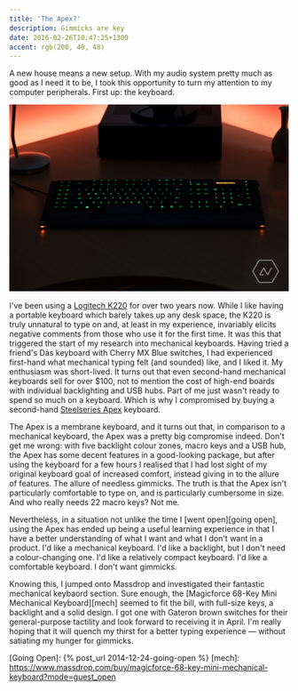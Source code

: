 ```yaml
---
title: 'The Apex?'
description: Gimmicks are key
date: 2016-02-26T10:47:25+1300
accent: rgb(200, 48, 48)
---
```


A new house means a new setup. With my audio system pretty much as good as I need it to be, I took this opportunity to turn my attention to my computer peripherals. First up: the keyboard.

![](./apex.jpg)

I've been using a [Logitech K220][] for over two years now. While I like having a portable keyboard which barely takes up any desk space, the K220 is truly unnatural to type on and, at least in my experience, invariably elicits negative comments from those who use it for the first time. It was this that triggered the start of my research into mechanical keyboards. Having tried a friend's Das keyboard with Cherry MX Blue switches, I had experienced first-hand what mechanical typing felt (and sounded) like, and I liked it. My enthusiasm was short-lived. It turns out that even second-hand mechanical keyboards sell for over \$100, not to mention the cost of high-end boards with individual backlighting and USB hubs. Part of me just wasn't ready to spend so much on a keyboard. Which is why I compromised by buying a second-hand [Steelseries Apex][] keyboard.

The Apex is a membrane keyboard, and it turns out that, in comparison to a mechanical keyboard, the Apex was a pretty big compromise indeed. Don't get me wrong: with five backlight colour zones, macro keys and a USB hub, the Apex has some decent features in a good-looking package, but after using the keyboard for a few hours I realised that I had lost sight of my original keyboard goal of increased comfort, instead giving in to the allure of features. The allure of needless gimmicks. The truth is that the Apex isn't particularly comfortable to type on, and is particularly cumbersome in size. And who really needs 22 macro keys? Not me.

Nevertheless, in a situation not unlike the time I [went open][going open], using the Apex has ended up being a useful learning experience in that I have a better understanding of what I want and what I don't want in a product. I'd like a mechanical keyboard. I'd like a backlight, but I don't need a colour-changing one. I'd like a relatively compact keyboard. I'd like a comfortable keyboard. I don't want gimmicks.

Knowing this, I jumped onto Massdrop and investigated their fantastic mechanical keybaord section. Sure enough, the [Magicforce 68-Key Mini Mechanical Keyboard][mech] seemed to fit the bill, with full-size keys, a backlight and a solid design. I got one with Gateron brown switches for their general-purpose tactility and look forward to receiving it in April. I'm really hoping that it will quench my thirst for a better typing experience &mdash; without satiating my hunger for gimmicks.

[logitech k220]: http://www.logitech.com/en-nz/product/wireless-combo-mk220
[steelseries apex]: https://steelseries.com/gaming-keyboards/apex-350

[Going Open]: {% post_url 2014-12-24-going-open %}
[mech]: https://www.massdrop.com/buy/magicforce-68-key-mini-mechanical-keyboard?mode=guest_open

